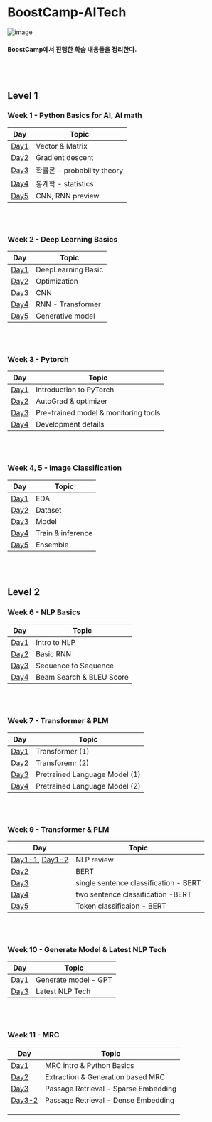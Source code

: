 # BoostCamp-AITech

![image](https://user-images.githubusercontent.com/88299729/134674880-1253d77f-c835-4178-824f-99ac022d0ecd.png)

#### BoostCamp에서 진행한 학습 내용들을 정리한다.

<br>

<br>

## Level 1

### Week 1 - Python Basics for AI, AI math

| Day                                                          | Topic                       |
| ------------------------------------------------------------ | --------------------------- |
| [Day1](https://github.com/JeangyuHeo/BoostCamp-AITech/blob/main/Week1/Day1_Vector_Matrix.md) | Vector & Matrix             |
| [Day2](https://github.com/JeangyuHeo/BoostCamp-AITech/blob/main/Week1/Day2_%EA%B2%BD%EC%82%AC%ED%95%98%EA%B0%95%EB%B2%95.md) | Gradient descent            |
| [Day3](https://github.com/JeangyuHeo/BoostCamp-AITech/blob/main/Week1/Day3_%EB%94%A5%EB%9F%AC%EB%8B%9D_%ED%99%95%EB%A5%A0%EB%A1%A0.md) | 확률론 - probability theory |
| [Day4](https://github.com/JeangyuHeo/BoostCamp-AITech/blob/main/Week1/Day4_%ED%86%B5%EA%B3%84%ED%95%99.md) | 통계학 - statistics         |
| [Day5](https://github.com/JeangyuHeo/BoostCamp-AITech/blob/main/Week1/Day5_CNN_RNN_%EB%A7%9B%EB%B3%B4%EA%B8%B0.md) | CNN, RNN preview            |

<br>

<br>

### Week 2 - Deep Learning Basics

| Day                                                          | Topic              |
| ------------------------------------------------------------ | ------------------ |
| [Day1](https://github.com/JeangyuHeo/BoostCamp-AITech/blob/main/Week2/Day1_DeepLearning_Basic.md) | DeepLearning Basic |
| [Day2](https://github.com/JeangyuHeo/BoostCamp-AITech/blob/main/Week2/Day2_Optimization.md) | Optimization       |
| [Day3](https://github.com/JeangyuHeo/BoostCamp-AITech/blob/main/Week2/Day3_CNN.md) | CNN                |
| [Day4](https://github.com/JeangyuHeo/BoostCamp-AITech/blob/main/Week2/Day4_RNN_Transformer.md) | RNN - Transformer  |
| [Day5](https://github.com/JeangyuHeo/BoostCamp-AITech/blob/main/Week2/Day5_Generative_Model.md) | Generative model   |

<br>

<br>

### Week 3 - Pytorch

| Day                                                          | Topic                                |
| ------------------------------------------------------------ | ------------------------------------ |
| [Day1](https://github.com/JeangyuHeo/BoostCamp-AITech/blob/main/Week3/Day1_Introduction_to_PyTorch.md) | Introduction to PyTorch              |
| [Day2](https://github.com/JeangyuHeo/BoostCamp-AITech/blob/main/Week3/Day2_AutoGrad_Optimizer.md) | AutoGrad & optimizer                 |
| [Day3](https://github.com/JeangyuHeo/BoostCamp-AITech/blob/main/Week3/Day3_Model%EB%B6%88%EB%9F%AC%EC%98%A4%EA%B8%B0_Monitoring_tools.md) | Pre-trained model & monitoring tools |
| [Day4](https://github.com/JeangyuHeo/BoostCamp-AITech/blob/main/Week3/Day4_Dev_details.md) | Development details                  |

<br>

<br>

### Week 4, 5 - Image Classification

| Day                                                          | Topic             |
| ------------------------------------------------------------ | ----------------- |
| [Day1](https://github.com/JeangyuHeo/BoostCamp-AITech/blob/main/Week4/Day1_EDA.md) | EDA               |
| [Day2](https://github.com/JeangyuHeo/BoostCamp-AITech/blob/main/Week4/Day2_Dataset.md) | Dataset           |
| [Day3](https://github.com/JeangyuHeo/BoostCamp-AITech/blob/main/Week4/Day3_Model.md) | Model             |
| [Day4](https://github.com/JeangyuHeo/BoostCamp-AITech/blob/main/Week4/Day4_Training_Inference.md) | Train & inference |
| [Day5](https://github.com/JeangyuHeo/BoostCamp-AITech/blob/main/Week4/Day5_Ensemble.md) | Ensemble          |

<br>

<br>

## Level 2

### Week 6 - NLP Basics

| Day                                                          | Topic                    |
| ------------------------------------------------------------ | ------------------------ |
| [Day1](https://github.com/JeangyuHeo/BoostCamp-AITech/blob/main/Week6/Day1_Intro_to_NLP.md) | Intro to NLP             |
| [Day2](https://github.com/JeangyuHeo/BoostCamp-AITech/blob/main/Week6/Day2_Basic_RNN.md) | Basic RNN                |
| [Day3](https://github.com/JeangyuHeo/BoostCamp-AITech/blob/main/Week6/Day3_Seq_to_Seq.md) | Sequence to Sequence     |
| [Day4](https://github.com/JeangyuHeo/BoostCamp-AITech/blob/main/Week6/Day4_BeamSearch_BLEU.md) | Beam Search & BLEU Score |

<br>

<br>

### Week 7 - Transformer & PLM

| Day                                                          | Topic                         |
| ------------------------------------------------------------ | ----------------------------- |
| [Day1](https://github.com/JeangyuHeo/BoostCamp-AITech/blob/main/Week7/Day1_Transformer(1).md) | Transformer (1)               |
| [Day2](https://github.com/JeangyuHeo/BoostCamp-AITech/blob/main/Week7/Day2_Transformer(2).md) | Transforemr (2)               |
| [Day3](https://github.com/JeangyuHeo/BoostCamp-AITech/blob/main/Week7/Day3_PLM.md) | Pretrained Language Model (1) |
| [Day4](https://github.com/JeangyuHeo/BoostCamp-AITech/blob/main/Week7/Day4_PLM(2).md) | Pretrained Language Model (2) |

<br>

<br>

### Week 9 - Transformer & PLM

| Day                                                          | Topic                                 |
| ------------------------------------------------------------ | ------------------------------------- |
| [Day1-1](https://github.com/JeangyuHeo/BoostCamp-AITech/blob/main/Week9/Day1_NLP_review.md), [Day1-2](https://github.com/JeangyuHeo/BoostCamp-AITech/blob/main/Week9/Day1_NLP_review_2.md) | NLP review                            |
| [Day2](https://github.com/JeangyuHeo/BoostCamp-AITech/blob/main/Week9/Day2_BERT.md) | BERT                                  |
| [Day3](https://github.com/JeangyuHeo/BoostCamp-AITech/blob/main/Week9/Day3_BERT_single_sentence_classification.md) | single sentence classification - BERT |
| [Day4](https://github.com/JeangyuHeo/BoostCamp-AITech/blob/main/Week9/Day4_BERT_two_sentence_relation_classification.md) | two sentence classification -BERT     |
| [Day5](https://github.com/JeangyuHeo/BoostCamp-AITech/blob/main/Week9/Day5_BERT_Token_classification.md) | Token classificaion - BERT            |

<br>

<br>

### Week 10 - Generate Model & Latest NLP Tech

| Day                                                          | Topic                |
| ------------------------------------------------------------ | -------------------- |
| [Day1](https://github.com/JeangyuHeo/BoostCamp-AITech/blob/main/Week10/Day1_GPT.md) | Generate model - GPT |
| [Day3](https://github.com/JeangyuHeo/BoostCamp-AITech/blob/main/Week10/Day3_latest_NLP_tech.md) | Latest NLP Tech      |

<br>

<br>

### Week 11 - MRC

| Day                                                          | Topic                                |
| ------------------------------------------------------------ | ------------------------------------ |
| [Day1](https://github.com/JeangyuHeo/BoostCamp-AITech/blob/main/Week11/Day1_MRC_Intro_Python_Basics.md) | MRC intro & Python Basics            |
| [Day2](https://github.com/JeangyuHeo/BoostCamp-AITech/blob/main/Week11/Day2_Extraction_Generation_based_MRC.md) | Extraction & Generation based MRC    |
| [Day3](https://github.com/JeangyuHeo/BoostCamp-AITech/blob/main/Week11/Day3_Passage_Retrieval_Sparse_Embedding.md) | Passage Retrieval - Sparse Embedding |
| [Day3-2](https://github.com/JeangyuHeo/BoostCamp-AITech/blob/main/Week11/Day3-2_Passage_Retrieval_Dense_Embedding.md) | Passage Retrieval - Dense Embedding  |
|                                                              |                                      |
|                                                              |                                      |
|                                                              |                                      |





<br>

<br>

